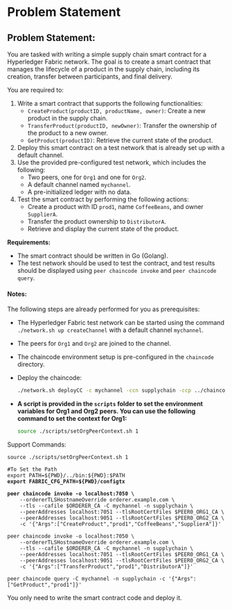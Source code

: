 # Problem Statement

## **Problem Statement:**

You are tasked with writing a simple supply chain smart contract for a Hyperledger Fabric network. The goal is to create a smart contract that manages the lifecycle of a product in the supply chain, including its creation, transfer between participants, and final delivery.

You are required to:

1. Write a smart contract that supports the following functionalities:
   * `CreateProduct(productID, productName, owner)`: Create a new product in the supply chain.
   * `TransferProduct(productID, newOwner)`: Transfer the ownership of the product to a new owner.
   * `GetProduct(productID)`: Retrieve the current state of the product.
2. Deploy this smart contract on a test network that is already set up with a default channel.
3. Use the provided pre-configured test network, which includes the following:
   * Two peers, one for `Org1` and one for `Org2`.
   * A default channel named `mychannel`.
   * A pre-initialized ledger with no data.
4. Test the smart contract by performing the following actions:
   * Create a product with ID `prod1`, name `CoffeeBeans`, and owner `SupplierA`.
   * Transfer the product ownership to `DistributorA`.
   * Retrieve and display the current state of the product.

**Requirements:**

* The smart contract should be written in Go (Golang).
* The test network should be used to test the contract, and test results should be displayed using `peer chaincode invoke` and `peer chaincode query`.

#### Notes:

The following steps are already performed for you as prerequisites:

* The Hyperledger Fabric test network can be started using the command `./network.sh up createChannel` with a default channel `mychannel`.
* The peers for `Org1` and `Org2` are joined to the channel.
* The chaincode environment setup is pre-configured in the `chaincode` directory.
*   Deploy the chaincode:

    ```bash
    ./network.sh deployCC -c mychannel -ccn supplychain -ccp ../chaincode -ccl go
    ```
*   **A script is provided in the `scripts` folder to set the environment variables for Org1 and Org2 peers. You can use the following command to set the context for Org1:**

    ```bash
    source ./scripts/setOrgPeerContext.sh 1
    ```

Support Commands:&#x20;

<pre><code>source ./scripts/setOrgPeerContext.sh 1

#To Set the Path
export PATH=${PWD}/../bin:${PWD}:$PATH
<strong>export FABRIC_CFG_PATH=${PWD}/configtx
</strong><strong>
</strong><strong>peer chaincode invoke -o localhost:7050 \
</strong>    --ordererTLSHostnameOverride orderer.example.com \
    --tls --cafile $ORDERER_CA -C mychannel -n supplychain \
    --peerAddresses localhost:7051 --tlsRootCertFiles $PEER0_ORG1_CA \
    --peerAddresses localhost:9051 --tlsRootCertFiles $PEER0_ORG2_CA \
    -c '{"Args":["CreateProduct","prod1","CoffeeBeans","SupplierA"]}'

peer chaincode invoke -o localhost:7050 \
    --ordererTLSHostnameOverride orderer.example.com \
    --tls --cafile $ORDERER_CA -C mychannel -n supplychain \
    --peerAddresses localhost:7051 --tlsRootCertFiles $PEER0_ORG1_CA \
    --peerAddresses localhost:9051 --tlsRootCertFiles $PEER0_ORG2_CA \
    -c '{"Args":["TransferProduct","prod1","DistributorA"]}'
    
peer chaincode query -C mychannel -n supplychain -c '{"Args":["GetProduct","prod1"]}'
</code></pre>



You only need to write the smart contract code and deploy it.
